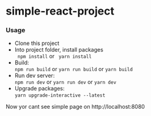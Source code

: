 # simple-react-project
### Usage
* Clone this project
* Into project folder, install packages  
  ``` npm install``` 
  or 
  ``` yarn install```
* Build:  
  ```npm run build```  or ```yarn run build``` or ```yarn build```
* Run dev server:  
  ```npm run dev``` or ```yarn run dev``` or ```yarn dev```
* Upgrade packages:  
  ```yarn upgrade-interactive --latest ``` 

Now yor cant see simple page on http://localhost:8080
